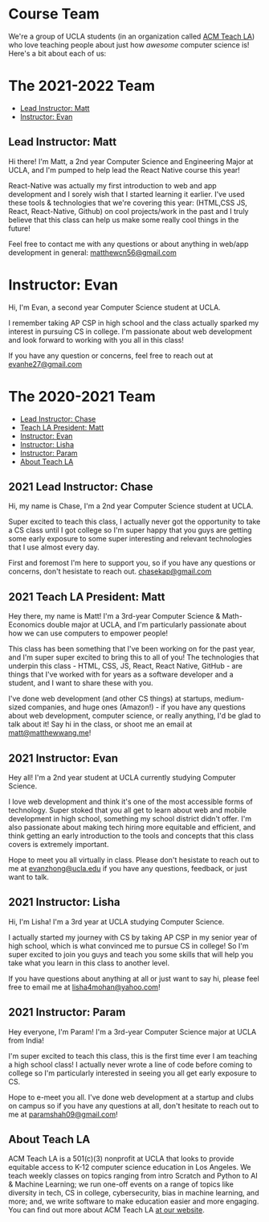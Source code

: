 # Course Team

We're a group of UCLA students (in an organization called [ACM Teach LA](https://teachla.uclaacm.com)) who love teaching people about just how _awesome_ computer science is! Here's a bit about each of us:

# The 2021-2022 Team

- [Lead Instructor: Matt](#lead-instructor-matt)
- [Instructor: Evan](#instructor-evan)

## Lead Instructor: Matt

Hi there! I'm Matt, a 2nd year Computer Science and Engineering Major at UCLA, and I'm pumped to help lead the React Native course this year!

React-Native was actually my first introduction to web and app development and I sorely wish that I started learning it earlier. I've used these tools & technologies that we're covering this year: (HTML,CSS JS, React, React-Native, Github) on cool projects/work in the past and I truly believe that this class can help us make some really cool things in the future!

Feel free to contact me with any questions or about anything in web/app development in general: [matthewcn56@gmail.com](mailto:matthewcn56@gmail.com)

# Instructor: Evan

Hi, I'm Evan, a second year Computer Science student at UCLA.

I remember taking AP CSP in high school and the class actually sparked my interest in pursuing CS in college. I'm passionate about web development and look forward to working with you all in this class!

If you have any question or concerns, feel free to reach out at [evanhe27@gmail.com](mailto:evanhe27@gmail.com)

# The 2020-2021 Team

- [Lead Instructor: Chase](#2021-lead-instructor-chase)
- [Teach LA President: Matt](#2021-teach-la-president-matt)
- [Instructor: Evan](#2021-instructor-evan)
- [Instructor: Lisha](#2021-instructor-lisha)
- [Instructor: Param](#2021-instructor-param)
- [About Teach LA](#about-teach-la)

## 2021 Lead Instructor: Chase

Hi, my name is Chase, I'm a 2nd year Computer Science student at UCLA.

Super excited to teach this class, I actually never got the opportunity to take a CS class until I got college so I'm super happy that you guys are getting some early exposure to some super interesting and relevant technologies that I use almost every day.

First and foremost I'm here to support you, so if you have any questions or concerns, don't hesistate to reach out. [chasekap@gmail.com](mailto:chasekap@gmail.com)

## 2021 Teach LA President: Matt

Hey there, my name is Matt! I'm a 3rd-year Computer Science & Math-Economics double major at UCLA, and I'm particularly passionate about how we can use computers to empower people!

This class has been something that I've been working on for the past year, and I'm super super excited to bring this to all of you! The technologies that underpin this class - HTML, CSS, JS, React, React Native, GitHub - are things that I've worked with for years as a software developer and a student, and I want to share these with you.

I've done web development (and other CS things) at startups, medium-sized companies, and huge ones (Amazon!) - if you have any questions about web development, computer science, or really anything, I'd be glad to talk about it! Say hi in the class, or shoot me an email at [matt@matthewwang.me](mailto:matt@matthewwang.me)!

## 2021 Instructor: Evan

Hey all! I'm a 2nd year student at UCLA currently studying Computer Science.

I love web development and think it's one of the most accessible forms of technology. Super stoked that you all get to learn about web and mobile development in high school, something my school district didn't offer. I'm also passionate about making tech hiring more equitable and efficient, and think getting an early introduction to the tools and concepts that this class covers is extremely important.

Hope to meet you all virtually in class. Please don't hesistate to reach out to me at [evanzhong@ucla.edu](mailto:evanzhong@ucla.edu) if you have any questions, feedback, or just want to talk.

## 2021 Instructor: Lisha

Hi, I'm Lisha! I'm a 3rd year at UCLA studying Computer Science.

I actually started my journey with CS by taking AP CSP in my senior year of high school, which is what convinced me to pursue CS in college! So I'm super excited to join you guys and teach you some skills that will help you take what you learn in this class to another level.

If you have questions about anything at all or just want to say hi, please feel free to email me at [lisha4mohan@yahoo.com](mailto:lisha4mohan@yahoo.com)!

## 2021 Instructor: Param

Hey everyone, I'm Param! I'm a 3rd-year Computer Science major at UCLA from India!

I'm super excited to teach this class, this is the first time ever I am teaching a high school class! I actually never wrote a line of code before coming to college so I'm particularly interested in seeing you all get early exposure to CS.

Hope to e-meet you all. I've done web development at a startup and clubs on campus so if you have any questions at all, don't hesitate to reach out to me at [paramshah09@gmail.com](mailto:paramshah09@gmail.com)!

## About Teach LA

ACM Teach LA is a 501(c)(3) nonprofit at UCLA that looks to provide equitable access to K-12 computer science education in Los Angeles. We teach weekly classes on topics ranging from intro Scratch and Python to AI & Machine Learning; we run one-off events on a range of topics like diversity in tech, CS in college, cybersecurity, bias in machine learning, and more; and, we write software to make education easier and more engaging. You can find out more about ACM Teach LA [at our website](https://teachla.uclaacm.com).
